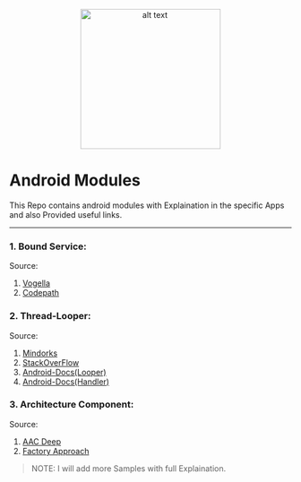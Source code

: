 <p align="center"><img src="https://user-images.githubusercontent.com/30223933/51161852-0ba72d80-18ba-11e9-97c8-b09c7410af86.png" alt="alt text" width="250" height="250"></p>

  # Android Modules
This Repo contains android modules with Explaination in the specific Apps and also Provided useful links.

***
  
### 1. Bound Service:  
Source:  
1. [Vogella](http://www.vogella.com/tutorials/AndroidServices/article.html)
2. [Codepath](https://guides.codepath.com/android/managing-threads-and-custom-services)  
  
### 2. Thread-Looper:  
Source:  
1. [Mindorks](https://blog.mindorks.com/android-core-looper-handler-and-handlerthread-bd54d69fe91a)
2. [StackOverFlow](https://stackoverflow.com/questions/7597742/what-is-the-purpose-of-looper-and-how-to-use-it) 
3. [Android-Docs(Looper)](https://developer.android.com/reference/android/os/Looper)
4. [Android-Docs(Handler)](https://developer.android.com/reference/android/os/Handler)  

### 3. Architecture Component:
Source:
1. [AAC Deep](https://android.jlelse.eu/deep-dive-inside-of-androids-viewmodel-architecture-components-e6756dc0bb11)
2. [Factory Approach](https://howtodoinjava.com/design-patterns/creational/abstract-factory-pattern-in-java/)


> NOTE: I will add more Samples with full Explaination.
